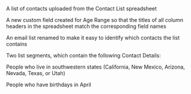 A list of contacts uploaded from the Contact List spreadsheet

A new custom field created for Age Range so that the titles of all column headers in the spreadsheet match the corresponding field names

An email list renamed to make it easy to identify which contacts the list contains

Two list segments, which contain the following Contact Details:

People who live in southwestern states (California, New Mexico, Arizona, Nevada, Texas, or Utah)

People who have birthdays in April
